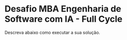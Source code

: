 # Desafio MBA Engenharia de Software com IA - Full Cycle

Descreva abaixo como executar a sua solução.
